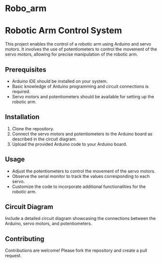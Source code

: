 # Robo_arm
# Robotic Arm Control System

This project enables the control of a robotic arm using Arduino and servo motors. It involves the use of potentiometers to control the movement of the servo motors, allowing for precise manipulation of the robotic arm.

## Prerequisites

- Arduino IDE should be installed on your system.
- Basic knowledge of Arduino programming and circuit connections is required.
- Servo motors and potentiometers should be available for setting up the robotic arm.

## Installation

1. Clone the repository.
2. Connect the servo motors and potentiometers to the Arduino board as described in the circuit diagram.
3. Upload the provided Arduino code to your Arduino board.

## Usage

- Adjust the potentiometers to control the movement of the servo motors.
- Observe the serial monitor to track the values corresponding to each servo.
- Customize the code to incorporate additional functionalities for the robotic arm.

## Circuit Diagram

Include a detailed circuit diagram showcasing the connections between the Arduino, servo motors, and potentiometers.

## Contributing

Contributions are welcome! Please fork the repository and create a pull request.



